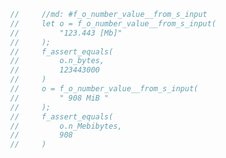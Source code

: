 <!-- {"s_msg":"this file was automatically generated","s_by":"f_generate_markdown.module.js","s_ts_created":"Wed Dec 06 2023 16:39:52 GMT+0100 (Central European Standard Time)","n_ts_created":1701877192025} -->
```javascript
        //     //md: #f_o_number_value__from_s_input
        //     let o = f_o_number_value__from_s_input(
        //         "123.443 [Mb]"
        //     );
        //     f_assert_equals(
        //         o.n_bytes, 
        //         123443000
        //     )
        //     o = f_o_number_value__from_s_input(
        //         " 908 MiB "
        //     );
        //     f_assert_equals(
        //         o.n_Mebibytes, 
        //         908
        //     )
```